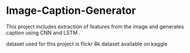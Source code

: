 # Image-Caption-Generator
This project includes extraction of features from the image and generates caption using CNN and LSTM .

dataset used for this project is flickr 8k dataset available on kaggle
